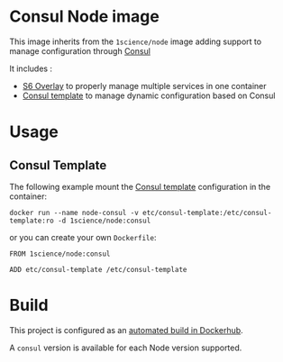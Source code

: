 # Consul Node image

This image inherits from the ```1science/node``` image adding support to manage configuration through [Consul](https://consul.io/)

It includes : 
  - [S6 Overlay](https://github.com/just-containers/s6-overlay) to properly manage multiple services in one container
  - [Consul template](https://github.com/hashicorp/consul-template) to manage dynamic configuration based on Consul

# Usage

## Consul Template

The following example mount the [Consul template](https://github.com/hashicorp/consul-template) configuration in the container: 

```
docker run --name node-consul -v etc/consul-template:/etc/consul-template:ro -d 1science/node:consul

```

or you can create your own ```Dockerfile```:

```
FROM 1science/node:consul

ADD etc/consul-template /etc/consul-template
```

# Build

This project is configured as an [automated build in Dockerhub](https://hub.docker.com/r/1science/node/). 

A ```consul``` version is available for each Node version supported.